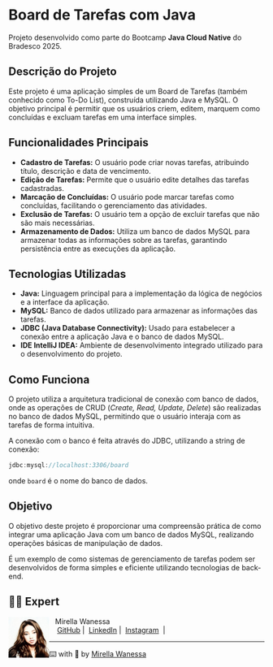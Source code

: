 # Board de Tarefas com Java
Projeto desenvolvido como parte do Bootcamp **Java Cloud Native** do Bradesco 2025.

## Descrição do Projeto
Este projeto é uma aplicação simples de um Board de Tarefas (também conhecido como To-Do List), construída utilizando Java e MySQL. O objetivo principal é permitir que os usuários criem, editem, marquem como concluídas e excluam tarefas em uma interface simples.

## Funcionalidades Principais
- **Cadastro de Tarefas:** O usuário pode criar novas tarefas, atribuindo título, descrição e data de vencimento.
- **Edição de Tarefas:** Permite que o usuário edite detalhes das tarefas cadastradas.
- **Marcação de Concluídas:** O usuário pode marcar tarefas como concluídas, facilitando o gerenciamento das atividades.
- **Exclusão de Tarefas:** O usuário tem a opção de excluir tarefas que não são mais necessárias.
- **Armazenamento de Dados:** Utiliza um banco de dados MySQL para armazenar todas as informações sobre as tarefas, garantindo persistência entre as execuções da aplicação.

## Tecnologias Utilizadas
- **Java:** Linguagem principal para a implementação da lógica de negócios e a interface da aplicação.
- **MySQL:** Banco de dados utilizado para armazenar as informações das tarefas.
- **JDBC (Java Database Connectivity):** Usado para estabelecer a conexão entre a aplicação Java e o banco de dados MySQL.
- **IDE IntelliJ IDEA:** Ambiente de desenvolvimento integrado utilizado para o desenvolvimento do projeto.

## Como Funciona
O projeto utiliza a arquitetura tradicional de conexão com banco de dados, onde as operações de CRUD (*Create, Read, Update, Delete*) são realizadas no banco de dados MySQL, permitindo que o usuário interaja com as tarefas de forma intuitiva. 

A conexão com o banco é feita através do JDBC, utilizando a string de conexão:
```java
jdbc:mysql://localhost:3306/board
```
onde `board` é o nome do banco de dados.

## Objetivo
O objetivo deste projeto é proporcionar uma compreensão prática de como integrar uma aplicação Java com um banco de dados MySQL, realizando operações básicas de manipulação de dados. 

É um exemplo de como sistemas de gerenciamento de tarefas podem ser desenvolvidos de forma simples e eficiente utilizando tecnologias de back-end.

## 👩‍💻 Expert

<p>
    <img 
      align="left" 
      width="80" 
      src="GitHub/imagens/User.jpeg"
    />
    <p>&nbsp;&nbsp;&nbsp;Mirella Wanessa<br>
    &nbsp;&nbsp;&nbsp;
    <a href="https://github.com/Mirellawanessa">GitHub</a>&nbsp;|&nbsp;
    <a href="https://www.linkedin.com/in/mirellawanessa/">LinkedIn</a>&nbsp;|&nbsp;
    <a href="https://www.instagram.com/_mirella.page/?next=%2F">Instagram</a>
    &nbsp;|&nbsp;</p>
</p>

---

⌨️ with 💜 by [Mirella Wanessa](https://github.com/Mirellawanessa)